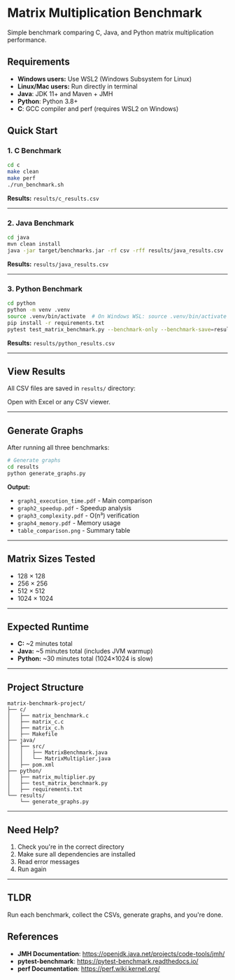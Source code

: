 # Matrix Multiplication Benchmark

Simple benchmark comparing C, Java, and Python matrix multiplication performance.

## Requirements

- **Windows users:** Use WSL2 (Windows Subsystem for Linux)
- **Linux/Mac users:** Run directly in terminal
- **Java**: JDK 11+ and Maven + JMH
- **Python**: Python 3.8+
- **C**: GCC compiler and perf (requires WSL2 on Windows)

## Quick Start

### 1. C Benchmark

```bash
cd c
make clean
make perf
./run_benchmark.sh
```

**Results:** `results/c_results.csv`

---

### 2. Java Benchmark

```bash
cd java
mvn clean install
java -jar target/benchmarks.jar -rf csv -rff results/java_results.csv
```

**Results:** `results/java_results.csv`

---

### 3. Python Benchmark

```bash
cd python
python -m venv .venv
source .venv/bin/activate  # On Windows WSL: source .venv/bin/activate
pip install -r requirements.txt
pytest test_matrix_benchmark.py --benchmark-only --benchmark-save=results
```

**Results:** `results/python_results.csv`

---

## View Results

All CSV files are saved in `results/` directory:

Open with Excel or any CSV viewer.

---

## Generate Graphs

After running all three benchmarks:

```bash
# Generate graphs
cd results
python generate_graphs.py
```

**Output:**
- `graph1_execution_time.pdf` - Main comparison
- `graph2_speedup.pdf` - Speedup analysis
- `graph3_complexity.pdf` - O(n³) verification
- `graph4_memory.pdf` - Memory usage
- `table_comparison.png` - Summary table

---

## Matrix Sizes Tested

- 128 × 128
- 256 × 256
- 512 × 512
- 1024 × 1024

---

## Expected Runtime

- **C:** ~2 minutes total
- **Java:** ~5 minutes total (includes JVM warmup)
- **Python:** ~30 minutes total (1024×1024 is slow)

---


## Project Structure

```
matrix-benchmark-project/
├── c/
│   ├── matrix_benchmark.c
│   ├── matrix_c.c
│   ├── matrix_c.h
│   ├── Makefile
├── java/
│   ├── src/
│   │   ├── MatrixBenchmark.java
│   │   └── MatrixMultiplier.java
│   ├── pom.xml
├── python/
│   ├── matrix_multiplier.py
│   ├── test_matrix_benchmark.py
│   ├── requirements.txt
└── results/
    └── generate_graphs.py
```

---

## Need Help?

1. Check you're in the correct directory
2. Make sure all dependencies are installed
3. Read error messages
4. Run again

---

## TLDR

Run each benchmark, collect the CSVs, generate graphs, and you're done.

## References

- **JMH Documentation**: https://openjdk.java.net/projects/code-tools/jmh/
- **pytest-benchmark**: https://pytest-benchmark.readthedocs.io/
- **perf Documentation**: https://perf.wiki.kernel.org/